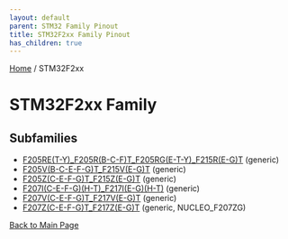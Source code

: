 ```yaml
---
layout: default
parent: STM32 Family Pinout
title: STM32F2xx Family Pinout
has_children: true
---
```


[Home](../index.md) / STM32F2xx

# STM32F2xx Family

## Subfamilies

- [F205RE(T-Y)_F205R(B-C-F)T_F205RG(E-T-Y)_F215R(E-G)T](F205RE(T-Y)_F205R(B-C-F)T_F205RG(E-T-Y)_F215R(E-G)T/pinout.md) (generic)
- [F205V(B-C-E-F-G)T_F215V(E-G)T](F205V(B-C-E-F-G)T_F215V(E-G)T/pinout.md) (generic)
- [F205Z(C-E-F-G)T_F215Z(E-G)T](F205Z(C-E-F-G)T_F215Z(E-G)T/pinout.md) (generic)
- [F207I(C-E-F-G)(H-T)_F217I(E-G)(H-T)](F207I(C-E-F-G)(H-T)_F217I(E-G)(H-T)/pinout.md) (generic)
- [F207V(C-E-F-G)T_F217V(E-G)T](F207V(C-E-F-G)T_F217V(E-G)T/pinout.md) (generic)
- [F207Z(C-E-F-G)T_F217Z(E-G)T](F207Z(C-E-F-G)T_F217Z(E-G)T/pinout.md) (generic, NUCLEO_F207ZG)


[Back to Main Page](../index.md)